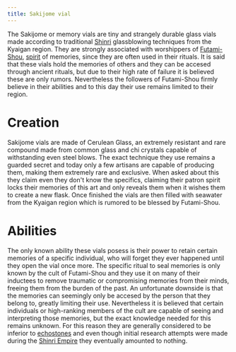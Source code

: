 ```yaml
---
title: Sakijome vial
---
```


The Sakijome or memory vials are tiny and strangely durable glass vials made according to traditional [Shinri](https://raldamain.com/en/locations/natural/shinri%20region.html) glassblowing techniques from the Kyaigan region. They are strongly associated with worshippers of [Futami-Shou](https://raldamain.com/en/creatures/superior%20beings/primal%20spirits/shinri/futamishou.html), [spirit](https://raldamain.com/en/creatures/superior%20beings/primal%20spirits/shinri) of memories, since they are often used in their rituals. It is said that these vials hold the memories of others and they can be accesed through ancient rituals, but due to their high rate of failure it is believed these are only rumors. Nevertheless the followers of Futami-Shou firmly believe in their abilities and to this day their use remains limited to their region.

# Creation

Sakijome vials are made of Cerulean Glass, an extremely resistant and rare compound made from common glass and chi crystals capable of withstanding even steel blows. The exact technique they use remains a guarded secret and today only a few artisans are capable of producing them, making them extremely rare and exclusive. When asked about this they claim even they don't know the specifics, claiming their patron spirit locks their memories of this art and only reveals them when it wishes them to create a new flask. Once finished the vials are then filled with seawater from the Kyaigan region which is rumored to be blessed by Futami-Shou. 

# Abilities

The only known ability these vials posess is their power to retain certain memories of a specific individual, who will forget they ever happened until they open the vial once more. The specific ritual to seal memories is only known by the cult of Futami-Shou and they use it on many of their inductees to remove traumatic or compromising memories from their minds, freeing them from the burden of the past. An unfortunate downside is that the memories can seemingly only be accesed by the person that they belong to, greatly limiting their use. Nevertheless it is believed that certain individuals or high-ranking members of the cult are capable of seeing and interpreting those memories, but the exact knowledge needed for this remains unknown. For this reason they are generally considered to be inferior to [echostones](https://raldamain.com/en/objects/items/magical/echostone.html) and even though initial research attempts were made during the [Shinri Empire](https://raldamain.com/en/ideas/nations/shinri_em.html) they eventually amounted to nothing.